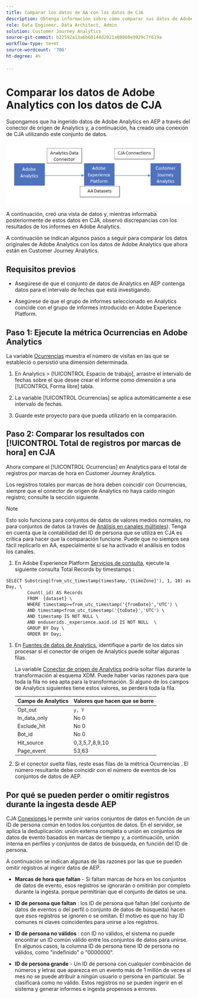 ```yaml
---
title: Comparar los datos de AA con los datos de CJA
description: Obtenga información sobre cómo comparar sus datos de Adobe Analytics con los de Customer Journey Analytics
role: Data Engineer, Data Architect, Admin
solution: Customer Journey Analytics
source-git-commit: b22592a13a6b60144d2021a08060e9929c7f619a
workflow-type: tm+mt
source-wordcount: '706'
ht-degree: 4%

---
```



# Comparar los datos de Adobe Analytics con los datos de CJA

Supongamos que ha ingerido datos de Adobe Analytics en AEP a través del conector de origen de Analytics y, a continuación, ha creado una conexión de CJA utilizando este conjunto de datos.

![flujo de datos](assets/compare.png)

A continuación, creó una vista de datos y, mientras informaba posteriormente de estos datos en CJA, observó discrepancias con los resultados de los informes en Adobe Analytics.

A continuación se indican algunos pasos a seguir para comparar los datos originales de Adobe Analytics con los datos de Adobe Analytics que ahora están en Customer Journey Analytics.

## Requisitos previos

* Asegúrese de que el conjunto de datos de Analytics en AEP contenga datos para el intervalo de fechas que está investigando.

* Asegúrese de que el grupo de informes seleccionado en Analytics coincide con el grupo de informes introducido en Adobe Experience Platform.


## Paso 1: Ejecute la métrica Ocurrencias en Adobe Analytics

La variable [Ocurrencias](https://experienceleague.adobe.com/docs/analytics/components/metrics/ocurrences.html?lang=es) muestra el número de visitas en las que se estableció o persistió una dimensión determinada.

1. En Analytics > [!UICONTROL Espacio de trabajo], arrastre el intervalo de fechas sobre el que desee crear el informe como dimensión a una [!UICONTROL Forma libre] tabla.

1. La variable [!UICONTROL Ocurrencias] se aplica automáticamente a ese intervalo de fechas.

1. Guarde este proyecto para que pueda utilizarlo en la comparación.

## Paso 2: Comparar los resultados con [!UICONTROL Total de registros por marcas de hora] en CJA

Ahora compare el [!UICONTROL Ocurrencias] en Analytics para el total de registros por marcas de hora en Customer Journey Analytics.

Los registros totales por marcas de hora deben coincidir con Ocurrencias, siempre que el conector de origen de Analytics no haya caído ningún registro; consulte la sección siguiente.

>[!NOTE]
>
>Esto solo funciona para conjuntos de datos de valores medios normales, no para conjuntos de datos (a través de [Análisis en canales múltiples](\help/connections/cca/overview.md)). Tenga en cuenta que la contabilidad del ID de persona que se utiliza en CJA es crítica para hacer que la comparación funcione. Puede que no siempre sea fácil replicarlo en AA, especialmente si se ha activado el análisis en todos los canales.

1. En Adobe Experience Platform [Servicios de consulta](https://experienceleague.adobe.com/docs/experience-platform/query/best-practices/adobe-analytics.html), ejecute la siguiente consulta Total Records by timestamps :

```
SELECT Substring(from_utc_timestamp(timestamp,'{timeZone}'), 1, 10) as Day, \ 
        Count(_id) AS Records 
        FROM  {dataset} \ 
        WHERE timestamp>=from_utc_timestamp('{fromDate}','UTC') \ 
        AND timestamp<from_utc_timestamp('{toDate}','UTC') \ 
        AND timestamp IS NOT NULL \ 
        AND enduserids._experience.aaid.id IS NOT NULL  \ 
        GROUP BY Day \ 
        ORDER BY Day; 
```

1. En [Fuentes de datos de Analytics](https://experienceleague.adobe.com/docs/analytics/export/analytics-data-feed/data-feed-contents/datafeeds-reference.html?lang=es), identifique a partir de los datos sin procesar si el conector de origen de Analytics puede soltar algunas filas.

   La variable [Conector de origen de Analytics](https://experienceleague.adobe.com/docs/experience-platform/sources/ui-tutorials/create/adobe-applications/analytics.html?lang=es) podría soltar filas durante la transformación al esquema XDM. Puede haber varias razones para que toda la fila no sea apta para la transformación. Si alguno de los campos de Analytics siguientes tiene estos valores, se perderá toda la fila.

   | Campo de Analytics | Valores que hacen que se borre |
   | --- | --- |
   | Opt_out | `y, Y` |
   | In_data_only | No 0 |
   | Exclude_hit | No 0 |
   | Bot_id | No 0 |
   | Hit_source | 0,3,5,7,8,9,10 |
   | Page_event | 53,63 |

1. Si el conector suelta filas, reste esas filas de la métrica Ocurrencias . El número resultante debe coincidir con el número de eventos de los conjuntos de datos de AEP.

## Por qué se pueden perder o omitir registros durante la ingesta desde AEP

CJA [Conexiones](\help/connections/create-connection.md) le permite unir varios conjuntos de datos en función de un ID de persona común en todos los conjuntos de datos. En el servidor, se aplica la deduplicación: unión externa completa o unión en conjuntos de datos de evento basados en marcas de tiempo y, a continuación, unión interna en perfiles y conjuntos de datos de búsqueda, en función del ID de persona.

A continuación se indican algunas de las razones por las que se pueden omitir registros al ingerir datos de AEP.

* **Marcas de hora que faltan** - Si faltan marcas de hora en los conjuntos de datos de evento, esos registros se ignorarán o omitirán por completo durante la ingesta. porque permitirían que el conjunto de datos se una.

* **ID de persona que faltan** : los ID de persona que faltan (del conjunto de datos de eventos o del perfil o conjunto de datos de búsqueda) hacen que esos registros se ignoren o se omitan. El motivo es que no hay ID comunes ni claves coincidentes para unirse a los registros.

* **ID de persona no válidos** : con ID no válidos, el sistema no puede encontrar un ID común válido entre los conjuntos de datos para unirse. En algunos casos, la columna ID de persona tiene ID de persona no válidos, como &quot;indefinido&quot; o &quot;0000000&quot;.

* **ID de persona grande** - Un ID de persona con cualquier combinación de números y letras que aparezca en un evento más de 1 millón de veces al mes no se puede atribuir a ningún usuario o persona en particular. Se clasificará como no válido. Estos registros no se pueden ingerir en el sistema y generar informes e ingesta propensos a errores.


